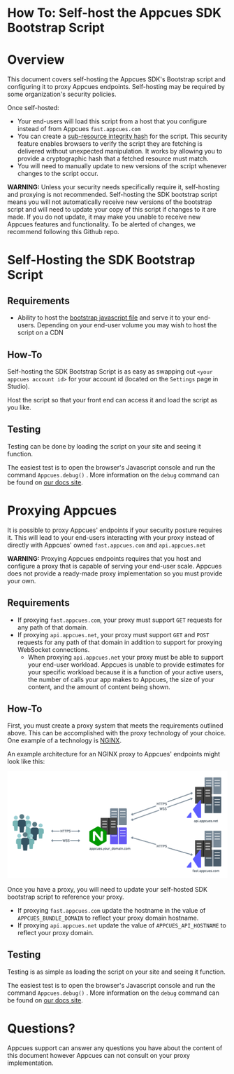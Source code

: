 # How To: Self-host the Appcues SDK Bootstrap Script

# Overview

This document covers self-hosting the Appcues SDK's Bootstrap script and configuring it to proxy Appcues endpoints. Self-hosting may be required by some organization's security policies.    

Once self-hosted:

- Your end-users will load this script from a host that you configure instead of from Appcues `fast.appcues.com`
- You can create a [sub-resource integrity hash](https://developer.mozilla.org/en-US/docs/Web/Security/Subresource_Integrity) for the script.  This security feature enables browsers to verify the script they are fetching is delivered without unexpected manipulation. It works by allowing you to provide a cryptographic hash that a fetched resource must match.
- You will need to manually update to new versions of the script whenever changes to the script occur.

**WARNING:** Unless your security needs specifically require it, self-hosting and proxying is not recommended.  Self-hosting the SDK bootstrap script means you will not automatically receive new versions of the bootstrap script and will need to update your copy of this script if changes to it are made. If you do not update, it may make you unable to receive new Appcues features and functionality. To be alerted of changes, we recommend following this Github repo.

# Self-Hosting the SDK Bootstrap Script

## Requirements

- Ability to host the [bootstrap javascript file](bootstrap.js) and serve it to your end-users. Depending on your end-user volume you may wish to host the script on a CDN

## How-To

Self-hosting the SDK Bootstrap Script is as easy as swapping out `<your appcues account id>` for your account id (located on the `Settings` page in Studio).

Host the script so that your front end can access it and load the script as you like. 

## Testing

Testing can be done by loading the script on your site and seeing it function.

The easiest test is to open the browser's Javascript console and run the command `Appcues.debug()` . More information on the `debug` command can be found on [our docs site](https://docs.appcues.com/article/34-debugging-your-appcues-installation).

# Proxying Appcues

It is possible to proxy Appcues' endpoints  if your security posture requires it. This will lead to your end-users interacting with your proxy instead of directly with Appcues' owned `fast.appcues.com` and `api.appcues.net`

**WARNING:** Proxying Appcues endpoints requires that you host and configure a proxy that is capable of serving your end-user scale. Appcues does not provide a ready-made proxy implementation so you must provide your own.

## Requirements

- If proxying `fast.appcues.com`, your proxy must support `GET` requests for any path of that domain.
- If proxying `api.appcues.net`, your proxy must support `GET` and `POST` requests for any path of that domain in addition to support for proxying WebSocket connections.
    - When proxying `api.appcues.net` your proxy must be able to support your end-user workload. Appcues is unable to provide estimates for your specific workload because it is a function of your active users, the number of calls your app makes to Appcues, the size of your content, and the amount of content being shown.

## How-To

First, you must create a proxy system that meets the requirements outlined above. This can be accomplished with the proxy technology of your choice. One example of a technology is [NGINX](https://docs.nginx.com/nginx/admin-guide/web-server/reverse-proxy/).

An example architecture for an NGINX proxy to Appcues' endpoints might look like this:

![Users communicate with an nginx proxy hosted at appcues.yourdomain.com. Your nginx proxy communicates with Appcues servers over HTTPS and WSS to api.appcues.net, and over HTTPS to fast.appcues.com](images/appcues_endpoint_proxy.png)

Once you have a proxy, you will need to update your self-hosted SDK bootstrap script to reference your proxy.

- If proxying `fast.appcues.com` update the hostname in the value of `APPCUES_BUNDLE_DOMAIN` to reflect your proxy domain hostname.
- If proxying `api.appcues.net` update the value of `APPCUES_API_HOSTNAME` to reflect your proxy domain.

## Testing

Testing is as simple as loading the script on your site and seeing it function.

The easiest test is to open the browser's Javascript console and run the command `Appcues.debug()` . More information on the `debug` command can be found on [our docs site](https://docs.appcues.com/article/34-debugging-your-appcues-installation).

# Questions?

Appcues support can answer any questions you have about the content of this document however Appcues can not consult on your proxy implementation.
